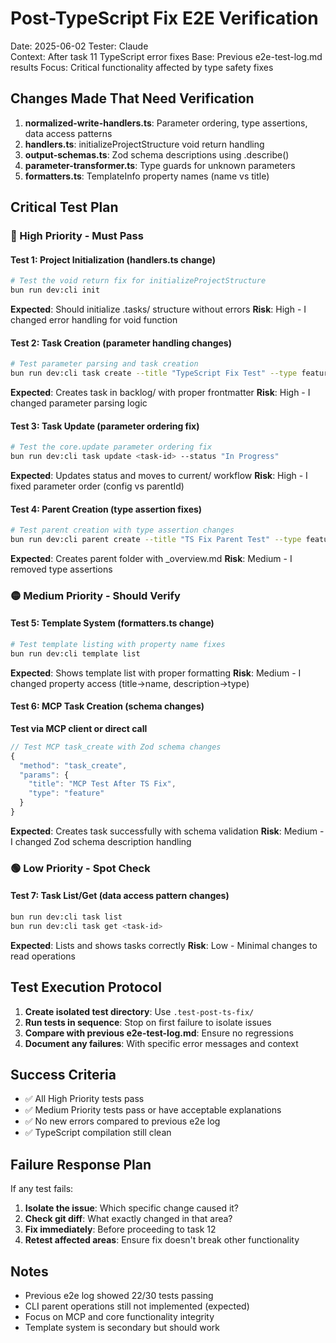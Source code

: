 # Post-TypeScript Fix E2E Verification

Date: 2025-06-02
Tester: Claude  
Context: After task 11 TypeScript error fixes
Base: Previous e2e-test-log.md results
Focus: Critical functionality affected by type safety fixes

## Changes Made That Need Verification

1. **normalized-write-handlers.ts**: Parameter ordering, type assertions, data access patterns
2. **handlers.ts**: initializeProjectStructure void return handling  
3. **output-schemas.ts**: Zod schema descriptions using .describe()
4. **parameter-transformer.ts**: Type guards for unknown parameters
5. **formatters.ts**: TemplateInfo property names (name vs title)

## Critical Test Plan

### 🔴 High Priority - Must Pass

#### Test 1: Project Initialization (handlers.ts change)
```bash
# Test the void return fix for initializeProjectStructure
bun run dev:cli init
```
**Expected**: Should initialize .tasks/ structure without errors
**Risk**: High - I changed error handling for void function

#### Test 2: Task Creation (parameter handling changes)
```bash
# Test parameter parsing and task creation
bun run dev:cli task create --title "TypeScript Fix Test" --type feature --area core
```
**Expected**: Creates task in backlog/ with proper frontmatter
**Risk**: High - I changed parameter parsing logic

#### Test 3: Task Update (parameter ordering fix)  
```bash
# Test the core.update parameter ordering fix
bun run dev:cli task update <task-id> --status "In Progress"
```
**Expected**: Updates status and moves to current/ workflow
**Risk**: High - I fixed parameter order (config vs parentId)

#### Test 4: Parent Creation (type assertion fixes)
```bash
# Test parent creation with type assertion changes
bun run dev:cli parent create --title "TS Fix Parent Test" --type feature --name ts-fix-parent
```
**Expected**: Creates parent folder with _overview.md
**Risk**: Medium - I removed type assertions

### 🟡 Medium Priority - Should Verify

#### Test 5: Template System (formatters.ts change)
```bash
# Test template listing with property name fixes
bun run dev:cli template list
```
**Expected**: Shows template list with proper formatting
**Risk**: Medium - I changed property access (title→name, description→type)

#### Test 6: MCP Task Creation (schema changes)
**Test via MCP client or direct call**
```javascript
// Test MCP task_create with Zod schema changes
{
  "method": "task_create",
  "params": {
    "title": "MCP Test After TS Fix",
    "type": "feature" 
  }
}
```
**Expected**: Creates task successfully with schema validation
**Risk**: Medium - I changed Zod schema description handling

### 🟢 Low Priority - Spot Check

#### Test 7: Task List/Get (data access pattern changes)
```bash
bun run dev:cli task list
bun run dev:cli task get <task-id>
```
**Expected**: Lists and shows tasks correctly
**Risk**: Low - Minimal changes to read operations

## Test Execution Protocol

1. **Create isolated test directory**: Use `.test-post-ts-fix/` 
2. **Run tests in sequence**: Stop on first failure to isolate issues
3. **Compare with previous e2e-test-log.md**: Ensure no regressions
4. **Document any failures**: With specific error messages and context

## Success Criteria

- ✅ All High Priority tests pass
- ✅ Medium Priority tests pass or have acceptable explanations  
- ✅ No new errors compared to previous e2e log
- ✅ TypeScript compilation still clean

## Failure Response Plan

If any test fails:
1. **Isolate the issue**: Which specific change caused it?
2. **Check git diff**: What exactly changed in that area?
3. **Fix immediately**: Before proceeding to task 12
4. **Retest affected areas**: Ensure fix doesn't break other functionality

## Notes

- Previous e2e log showed 22/30 tests passing
- CLI parent operations still not implemented (expected)
- Focus on MCP and core functionality integrity
- Template system is secondary but should work